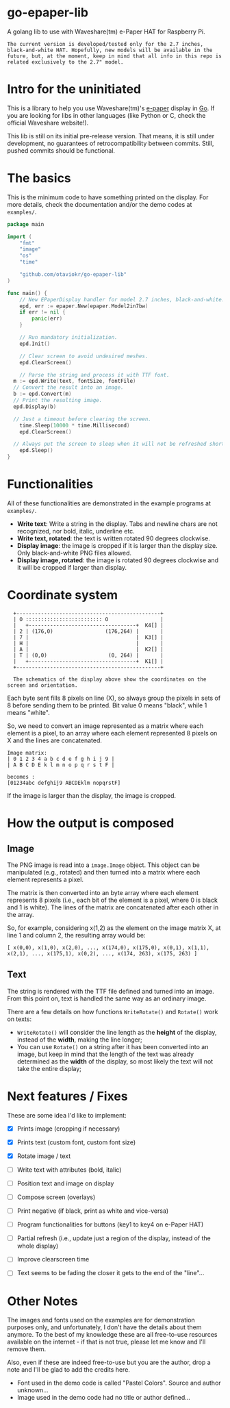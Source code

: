 # go-epaper-lib
A golang lib to use with Waveshare(tm) e-Paper HAT for Raspberry Pi.

```
The current version is developed/tested only for the 2.7 inches, black-and-white HAT. Hopefully, new models will be available in the future, but, at the moment, keep in mind that all info in this repo is related exclusively to the 2.7" model.
```

# Intro for the uninitiated

This is a library to help you use Waveshare(tm)'s [e-paper](https://en.wikipedia.org/wiki/Electronic_paper) display in [Go](https://golang.org/). If you are looking for libs in other languages (like Python or C, check the official Waveshare website!).

This lib is still on its initial pre-release version. That means, it is still under development, no guarantees of retrocompatibility between commits. Still, pushed commits should be functional.

# The basics

This is the minimum code to have something printed on the display. For more details, check the documentation and/or the demo codes at `examples/`.

```go
package main

import (
	"fmt"
	"image"
	"os"
	"time"

	"github.com/otaviokr/go-epaper-lib"
)

func main() {
	// New EPaperDisplay handler for model 2.7 inches, black-and-white..
	epd, err := epaper.New(epaper.Model2in7bw)
	if err != nil {
		panic(err)
	}

	// Run mandatory initialization.
	epd.Init()

	// Clear screen to avoid undesired meshes.
	epd.ClearScreen()

	// Parse the string and process it with TTF font.
  m := epd.Write(text, fontSize, fontFile)
  // Convert the result into an image.
  b := epd.Convert(m)
  // Print the resulting image.
  epd.Display(b)

  // Just a timeout before clearing the screen.
	time.Sleep(10000 * time.Millisecond)
	epd.ClearScreen()

  // Always put the screen to sleep when it will not be refreshed shortly.
	epd.Sleep()
}
```

# Functionalities

All of these functionalities are demonstrated in the example programs at `examples/`.

- **Write text**: Write a string in the display. Tabs and newline chars are not recognized, nor bold, italic, underline etc.
- **Write text, rotated**: the text is written rotated 90 degrees clockwise.
- **Display image**: the image is cropped if it is larger than the display size. Only black-and-white PNG files allowed.
- **Display image, rotated**: the image is rotated 90 degrees clockwise and it will be cropped if larger than display.

# Coordinate system

```
  +-----------------------------------------------+
  | O ::::::::::::::::::::::::: O                 |
  |   +-----------------------------------+  K4[] |
  | 2 | (176,0)                 (176,264) |       |
  | 7 |                                   |  K3[] |
  | H |                                   |       |
  | A |                                   |  K2[] |
  | T | (0,0)                    (0, 264) |       |
  |   +-----------------------------------+  K1[] |
  +-----------------------------------------------+

  The schematics of the display above show the coordinates on the screen and orientation.
```

Each byte sent fills 8 pixels on line (X), so always group the pixels in sets of 8 before sending them to be printed. Bit value 0 means "black", while 1 means "white".

So, we need to convert an image represented as a matrix where each element is a pixel, to an array where each element represented 8 pixels on X and the lines are concatenated.

```
Image matrix:
| 0 1 2 3 4 a b c d e f g h i j 9 |
| A B C D E k l m n o p q r s t F |

becomes :
[01234abc defghij9 ABCDEklm nopqrstF]
```
If the image is larger than the display, the image is cropped.

# How the output is composed

## Image

The PNG image is read into a `image.Image` object. This object can be manipulated (e.g., rotated) and then turned into a matrix where each element represents a pixel.

The matrix is then converted into an byte array where each element represents 8 pixels (i.e., each bit of the element is a pixel, where 0 is black and 1 is white). The lines of the matrix are concatenated after each other in the array.

So, for example, considering x(1,2) as the element on the image matrix X, at line 1 and column 2, the resulting array would be:

```
[ x(0,0), x(1,0), x(2,0), ..., x(174,0), x(175,0), x(0,1), x(1,1), x(2,1), ..., x(175,1), x(0,2), ..., x(174, 263), x(175, 263) ]
```

## Text

The string is rendered with the TTF file defined and turned into an image. From this point on, text is handled the same way as an ordinary image.

There are a few details on how functions `WriteRotate()` and `Rotate()` work on texts:

- `WriteRotate()` will consider the line length as the **height** of the display, instead of the **width**, making the line longer;
- You can use `Rotate()` on a string after it has been converted into an image, but keep in mind that the length of the text was already determined as the **width** of the display, so most likely the text will not take the entire display;

# Next features / Fixes

These are some idea I'd like to implement:

- [x] Prints image (cropping if necessary)
- [x] Prints text (custom font, custom font size)
- [x] Rotate image / text

- [ ] Write text with attributes (bold, italic)
- [ ] Position text and image on display
- [ ] Compose screen (overlays)
- [ ] Print negative (if black, print as white and vice-versa)
- [ ] Program functionalities for buttons (key1 to key4 on e-Paper HAT)
- [ ] Partial refresh (i.e., update just a region of the display, instead of the whole display)
- [ ] Improve clearscreen time
- [ ] Text seems to be fading the closer it gets to the end of the "line"...

# Other Notes

The images and fonts used on the examples are for demonstration purposes only, and unfortunately, I don't have the details about them anymore. To the best of my knowledge these are all free-to-use resources available on the internet - if that is not true, please let me know and I'll remove them.

Also, even if these are indeed free-to-use but you are the author, drop a note and I'll be glad to add the credits here.

- Font used in the demo code is called "Pastel Colors". Source and author unknown...
- Image used in the demo code had no title or author defined...
